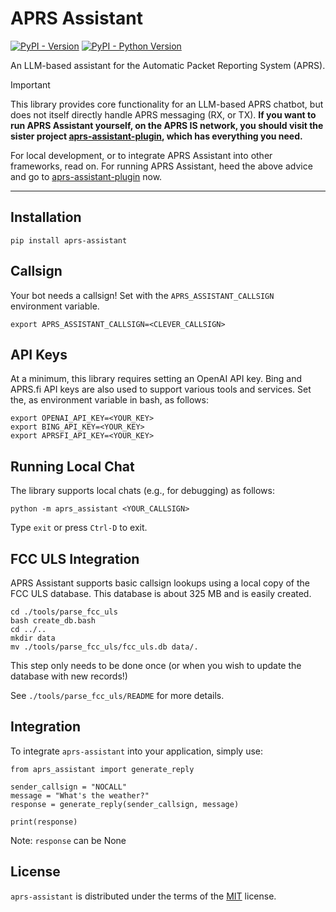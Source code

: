 # APRS Assistant

[![PyPI - Version](https://img.shields.io/pypi/v/aprs-assistant.svg)](https://pypi.org/project/aprs-assistant)
[![PyPI - Python Version](https://img.shields.io/pypi/pyversions/aprs-assistant.svg)](https://pypi.org/project/aprs-assistant)

An LLM-based assistant for the Automatic Packet Reporting System (APRS).

> [!IMPORTANT]
> This library provides core functionality for an LLM-based APRS chatbot, but does not itself directly handle APRS messaging (RX, or TX). **If you want to run APRS Assistant yourself, on the APRS IS network, you should visit the sister project [aprs-assistant-plugin](https://github.com/afourney/aprsd-assistant-plugin), which has everything you need.**

For local development, or to integrate APRS Assistant into other frameworks, read on. For running APRS Assistant, heed the above advice and go to [aprs-assistant-plugin](https://github.com/afourney/aprsd-assistant-plugin) now.

-----

## Installation

```console
pip install aprs-assistant
```

## Callsign
Your bot needs a callsign! Set with the `APRS_ASSISTANT_CALLSIGN` environment variable.

```console
export APRS_ASSISTANT_CALLSIGN=<CLEVER_CALLSIGN>
```

## API Keys
At a minimum, this library requires setting an OpenAI API key. Bing and APRS.fi API keys are also used to support various tools and services. Set the, as environment variable in bash, as follows:

```console
export OPENAI_API_KEY=<YOUR_KEY>
export BING_API_KEY=<YOUR_KEY>
export APRSFI_API_KEY=<YOUR_KEY>
```

## Running Local Chat
The library supports local chats (e.g., for debugging) as follows:

```console
python -m aprs_assistant <YOUR_CALLSIGN>
```

Type `exit` or press `Ctrl-D` to exit.


## FCC ULS Integration
APRS Assistant supports basic callsign lookups using a local copy of the FCC ULS database. This database is about 325 MB and is easily created. 

```
cd ./tools/parse_fcc_uls
bash create_db.bash
cd ../..
mkdir data
mv ./tools/parse_fcc_uls/fcc_uls.db data/.
```

This step only needs to be done once (or when you wish to update the database with new records!)

See `./tools/parse_fcc_uls/README` for more details. 


## Integration
To integrate `aprs-assistant` into your application, simply use:

```
from aprs_assistant import generate_reply

sender_callsign = "NOCALL"
message = "What's the weather?"
response = generate_reply(sender_callsign, message)

print(response)
```

Note: `response` can be None


## License

`aprs-assistant` is distributed under the terms of the [MIT](https://spdx.org/licenses/MIT.html) license.
